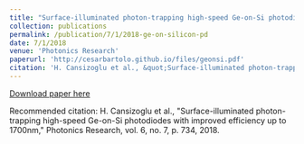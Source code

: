 ```yaml
---
title: "Surface-illuminated photon-trapping high-speed Ge-on-Si photodiodes with improved efficiency up to 1700nm"
collection: publications
permalink: /publication/7/1/2018-ge-on-silicon-pd
date: 7/1/2018
venue: 'Photonics Research'
paperurl: 'http://cesarbartolo.github.io/files/geonsi.pdf'
citation: 'H. Cansizoglu et al., &quot;Surface-illuminated photon-trapping high-speed Ge-on-Si photodiodes with improved efficiency up to 1700nm,&quot; Photonics Research, vol. 6, no. 7, p. 734, 2018.'
---
```

[Download paper here](http://cesarbartolo.github.io/files/geonsi.pdf)

Recommended citation: H. Cansizoglu et al., "Surface-illuminated photon-trapping high-speed Ge-on-Si photodiodes with improved efficiency up to 1700nm," Photonics Research, vol. 6, no. 7, p. 734, 2018.
